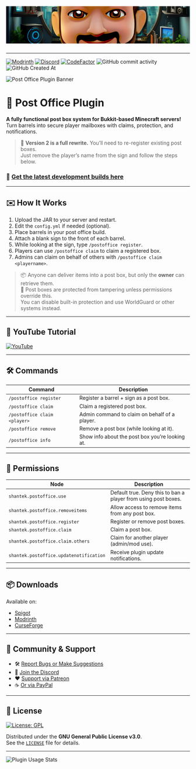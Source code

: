 # ![Shantek Banner](/.github/assets/Banner.png)

---
[![Modrinth](https://img.shields.io/badge/Modrinth-Download-green?logo=modrinth)](https://modrinth.com/plugin/postoffice)
[![Discord](https://img.shields.io/discord/628396916639793152.svg?color=%237289da&label=discord)](https://shantek.co/discord)
[![CodeFactor](https://www.codefactor.io/repository/github/shantek/postoffice/badge)](https://www.codefactor.io/repository/github/shantek/postoffice)
![GitHub commit activity](https://img.shields.io/github/commit-activity/m/shantek/PostOffice)
![GitHub Created At](https://img.shields.io/github/created-at/shantek/PostOffice)


<img src="https://www.shantek.io/wp-content/uploads/2024/09/Banner.png" alt="Post Office Plugin Banner" />

# 📮 Post Office Plugin

**A fully functional post box system for Bukkit-based Minecraft servers!**  
Turn barrels into secure player mailboxes with claims, protection, and notifications.

> 🔄 **Version 2 is a full rewrite.** You’ll need to re-register existing post boxes.  
> Just remove the player’s name from the sign and follow the steps below.

### 🔧 [Get the latest development builds here](https://github.com/shantek/PostOffice/releases/)

---

## ✉️ How It Works

1. Upload the JAR to your server and restart.
2. Edit the `config.yml` if needed (optional).
3. Place barrels in your post office build.
4. Attach a blank sign to the front of each barrel.
5. While looking at the sign, type `/postoffice register`.
6. Players can use `/postoffice claim` to claim a registered box.
7. Admins can claim on behalf of others with `/postoffice claim <playername>`.

> 📦 Anyone can deliver items into a post box, but only the **owner** can retrieve them.  
> 🔐 Post boxes are protected from tampering unless permissions override this.  
> You can disable built-in protection and use WorldGuard or other systems instead.

---

## 🎥 YouTube Tutorial

[![YouTube](http://i.ytimg.com/vi/WJtsFSBOviI/hqdefault.jpg)](https://www.youtube.com/watch?v=WJtsFSBOviI)

---

## 🛠️ Commands

| Command | Description |
|--------|-------------|
| `/postoffice register` | Register a barrel + sign as a post box. |
| `/postoffice claim` | Claim a registered post box. |
| `/postoffice claim <player>` | Admin command to claim on behalf of a player. |
| `/postoffice remove` | Remove a post box (while looking at it). |
| `/postoffice info` | Show info about the post box you’re looking at. |

---

## 🔐 Permissions

| Node | Description |
|------|-------------|
| `shantek.postoffice.use` | Default true. Deny this to ban a player from using post boxes. |
| `shantek.postoffice.removeitems` | Allow access to remove items from any post box. |
| `shantek.postoffice.register` | Register or remove post boxes. |
| `shantek.postoffice.claim` | Claim a post box. |
| `shantek.postoffice.claim.others` | Claim for another player (admin/mod use). |
| `shantek.postoffice.updatenotification` | Receive plugin update notifications. |

---

## 📦 Downloads

Available on:
- [Spigot](https://www.spigotmc.org/resources/post-office.108343/)
- [Modrinth](https://modrinth.com/plugin/postoffice)
- [CurseForge](https://www.curseforge.com/minecraft/bukkit-plugins/post-office)

---

## 💬 Community & Support

- 🛠 [Report Bugs or Make Suggestions](https://github.com/shantek/PostOffice/issues)
- 💬 [Join the Discord](https://shantek.co/discord)
- ❤️ [Support via Patreon](https://shantek.co/patreon)
- ☕ [Or via PayPal](https://www.paypal.com/donate/?hosted_button_id=9N3RCSJF6PYPU)

---

## 📄 License

[![License: GPL](https://img.shields.io/badge/license-GPL-blue.svg)](LICENSE)

Distributed under the **GNU General Public License v3.0**.  
See the [`LICENSE`](LICENSE) file for details.

---

![Plugin Usage Stats](https://bstats.org/signatures/bukkit/Post%20Office.svg)
